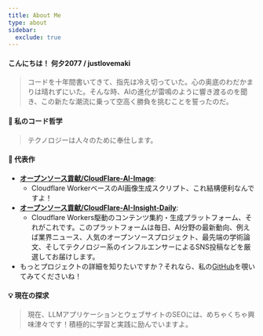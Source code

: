 ```yaml
---
title: About Me
type: about
sidebar:
  exclude: true
---
```

#### こんにちは！ 何夕2077 / justlovemaki

> コードを十年間書いてきて、指先は冷え切っていた。心の奥底のわだかまりは晴れずにいた。そんな時、AIの進化が雷鳴のように響き渡るのを聞き、この新たな潮流に乗って空高く勝負を挑むことを誓ったのだ。

#### 🧠 私のコード哲学

> テクノロジーは人々のために奉仕します。

#### 🌟 代表作

*   **[オープンソース貢献/CloudFlare-AI-Image](https://github.com/justlovemaki/CloudFlare-AI-Image)**:
    *   Cloudflare WorkerベースのAI画像生成スクリプト、これ結構便利なんですよ！
*   **[オープンソース貢献/CloudFlare-AI-Insight-Daily](https://github.com/justlovemaki/CloudFlare-AI-Insight-Daily)**:
    *   Cloudflare Workers駆動のコンテンツ集約・生成プラットフォーム、それがこれです。このプラットフォームは毎日、AI分野の最新動向、例えば業界ニュース、人気のオープンソースプロジェクト、最先端の学術論文、そしてテクノロジー系のインフルエンサーによるSNS投稿などを厳選してお届けします。
*   もっとプロジェクトの詳細を知りたいですか？それなら、私の[GitHub](https://github.com/justlovemaki)を覗いてみてくださいね！

#### 💡 現在の探求

> 現在、LLMアプリケーションとウェブサイトのSEOには、めちゃくちゃ興味津々です！積極的に学習と実践に励んでいますよ。